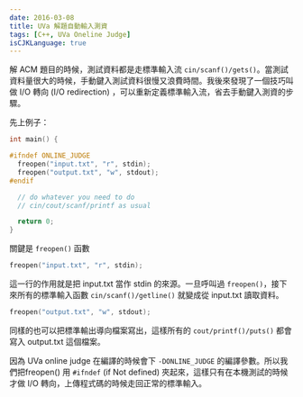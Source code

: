 ```yaml
---
date: 2016-03-08
title: UVa 解題自動輸入測資
tags: [C++, UVa Oneline Judge]
isCJKLanguage: true
---
```


解 ACM 題目的時候，測試資料都是走標準輸入流 `cin/scanf()/gets()`。當測試資料量很大的時候，手動鍵入測試資料很慢又浪費時間。我後來發現了一個技巧叫做 I/O 轉向 (I/O redirection) ，可以重新定義標準輸入流，省去手動鍵入測資的步驟。

先上例子：
```cpp
int main() {

#ifndef ONLINE_JUDGE
  freopen("input.txt", "r", stdin);
  freopen("output.txt", "w", stdout);
#endif

  // do whatever you need to do
  // cin/cout/scanf/printf as usual

  return 0;
}
```

關鍵是 `freopen()` 函數
```cpp
freopen("input.txt", "r", stdin);
```
這一行的作用就是把 input.txt 當作 stdin 的來源。一旦呼叫過 `freopen()`，接下來所有的標準輸入函數 `cin/scanf()/getline()` 就變成從 input.txt 讀取資料。

```cpp
freopen("output.txt", "w", stdout);
```

同樣的也可以把標準輸出導向檔案寫出，這樣所有的 `cout/printf()/puts()` 都會寫入 output.txt 這個檔案。

因為 UVa online judge 在編譯的時候會下 `-DONLINE_JUDGE` 的編譯參數。所以我們把freopen() 用 `#ifndef` (if Not defined) 夾起來，這樣只有在本機測試的時候才做 I/O 轉向，上傳程式碼的時候走回正常的標準輸入。

